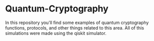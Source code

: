 # Quantum-Cryptography

In this repository you'll find some examples of quantum cryptography functions, protocols, and other things related to this area.
All of this simulations were made using the qiskit simulator.
